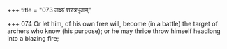 +++
title = "073 लक्ष्यं शस्त्रभृताम्"

+++
074	Or let him, of his own free will, become (in a battle) the target of archers who know (his purpose); or he may thrice throw himself headlong into a blazing fire;